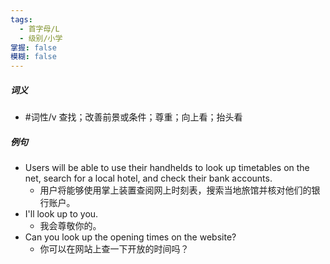 ```yaml
---
tags:
  - 首字母/L
  - 级别/小学
掌握: false
模糊: false
---
```

##### 词义
- #词性/v  查找；改善前景或条件；尊重；向上看；抬头看
##### 例句
- Users will be able to use their handhelds to look up timetables on the net, search for a local hotel, and check their bank accounts.
	- 用户将能够使用掌上装置查阅网上时刻表，搜索当地旅馆并核对他们的银行账户。
- I'll look up to you.
	- 我会尊敬你的。
- Can you look up the opening times on the website?
	- 你可以在网站上查一下开放的时间吗？